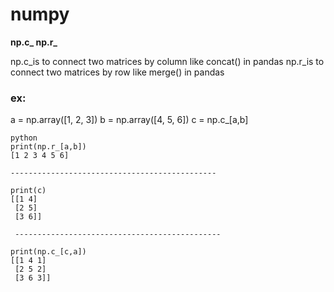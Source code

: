 # numpy

**np.c_ np.r_**
  
 np.c_is to connect two matrices by column like concat() in pandas
 np.r_is to connect two matrices by row like merge() in pandas
  
### ex:
a = np.array([1, 2, 3])
b = np.array([4, 5, 6])
c = np.c_[a,b]

```
python
print(np.r_[a,b])
[1 2 3 4 5 6]

----------------------------------------------

print(c)
[[1 4]
 [2 5]
 [3 6]]

 ----------------------------------------------

print(np.c_[c,a])
[[1 4 1]
 [2 5 2]
 [3 6 3]]
 ```


